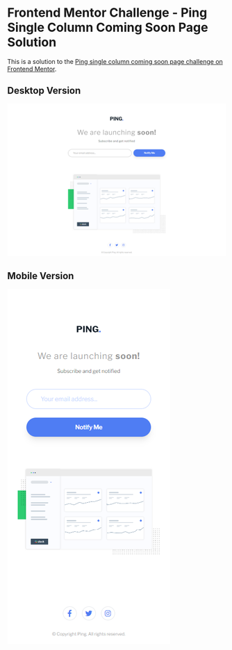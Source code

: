 # Frontend Mentor Challenge - Ping Single Column Coming Soon Page Solution

This is a solution to the [Ping single column coming soon page challenge on Frontend Mentor](https://www.frontendmentor.io/challenges/ping-single-column-coming-soon-page-5cadd051fec04111f7b848da/).

## Desktop Version
![](./images/desktop.png)

## Mobile Version
![](./images/mobile.png)